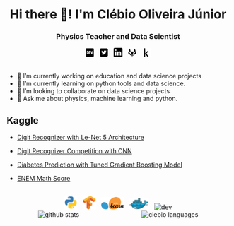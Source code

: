 <h1 align="center">Hi there 👋! I'm Clébio Oliveira Júnior</h1>

<h3 align="center">Physics Teacher and Data Scientist</h3>

<div align="center">
    <a href="https://www.dev.to/juniorcl" target="_blank" ><img src="icons/dev-black.svg" alt="dev" width="4%" lenght="4%"></a>&nbsp;&nbsp;
    <a href="https://www.twitter.com/clebioojunior" target="_blank"><img src="icons/twitter-black.svg" alt="dev" width="4%" lenght="4%"></a>&nbsp;&nbsp;
    <a href="https://www.linkedin.com/in/clebiojunior" target="_blank"><img src="icons/linkedin-black.svg" alt="dev" width="4%" lenght="4%"></a>&nbsp;&nbsp;
    <a href="https://www.gitlab.com/juniorcl" target="_blank"><img src="icons/gitlab-black.svg" alt="dev" width="4%" lenght="4%"></a>&nbsp;&nbsp;
    <a href="https://www.kaggle.com/juniorcl" target="_blank"><img src="icons/kaggle-k-black.svg" alt="dev" width="4%" lenght="4%"></a>
</div>

<br>

- 🔭 I’m currently working on education and data science projects
- 🌱 I’m currently learning on python tools and data science. 
- 👯 I’m looking to collaborate on data science projects
- 💬 Ask me about physics, machine learning and python.

<h2>Kaggle</h2>

- [Digit Recognizer with Le-Net 5 Architecture](https://www.kaggle.com/juniorcl/lenet-5-cnn-architecture-digit-recognizer)

- [Digit Recognizer Competition with CNN](https://www.kaggle.com/juniorcl/cnn-digit-recognizer-0-99178-score)

- [Diabetes Prediction with Tuned Gradient Boosting Model](https://www.kaggle.com/juniorcl/diabetesclassification-tunedgradientboosting-90)

- [ENEM Math Score](https://www.kaggle.com/juniorcl/mathenemscores-linearregression-accuracy-90)

<br>

<div align="center">
    <a href="https://www.python.org" target="_blank"><img src="icons/python.svg" alt="python" width="6%" lenght="6%"></a>&nbsp;&nbsp;
    <a href="https://www.tensorflow.org" target="_blank"><img src="icons/tensorflow.svg" alt="python" width="6%" lenght="6%"></a>&nbsp;&nbsp;
    <a href="https://scikit-learn.org/stable/" target="_blank"><img src="icons/scikit-learn.svg" alt="python" width="10%" lenght="10%"></a>&nbsp;&nbsp;
    <a href="https://www.docker.com/" target="_blank"><img src="icons/docker.svg" atl="docker" width="9%" lenght="9%"></a>&nbsp;&nbsp;
    <a href="https://www.linux.org" target="_blank"><img src="icons/linux.ico" alt="dev" width="6%" lenght="6%"></a>
</div>

<div style="display: flex;justify-content: space-around;" align="center">
	<img src="https://github-readme-stats.vercel.app/api?username=juniorcl&hide=contribs,prs&show_icons=true&hide_border=true&title_color=000" alt="github stats">
	<img src="https://github-readme-stats.vercel.app/api/top-langs/?username=juniorcl&layout=compact&hide_border=true&title_color=000" alt="clebio languages">
</div>



<!--<h2><img src="icons/kaggle.svg"length="11%" width="11%"></h2>-->

<!--<p>&nbsp;<img align="center" src="https://github-readme-stats.vercel.app/api?username=juniorcl&show_icons=true" alt="juniorcl" /></p> 
-->

<!--
**juniorcl/juniorcl** is a ✨ _special_ ✨ repository because its `README.md` (this file) appears on your GitHub profile.

Here are some ideas to get you started:

- 🔭 I’m currently working on ...
- 🌱 I’m currently learning ...
- 👯 I’m looking to collaborate on ...
- 🤔 I’m looking for help with ...
- 💬 Ask me about ...
- 📫 How to reach me: ...
- 😄 Pronouns: ...
- ⚡ Fun fact: ...
-->